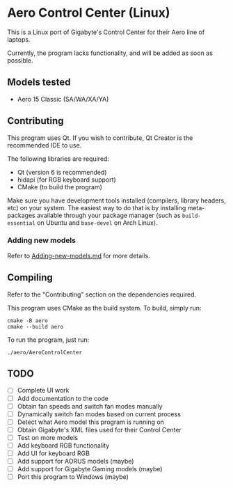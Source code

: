 # Aero Control Center (Linux)

This is a Linux port of Gigabyte's Control Center for their Aero line of laptops.

Currently, the program lacks functionality, and will be added as soon as possible.

## Models tested
- Aero 15 Classic (SA/WA/XA/YA)

## Contributing
This program uses Qt. If you wish to contribute, Qt Creator is the recommended IDE to use.

The following libraries are required:
* Qt (version 6 is recommended)
* hidapi (for RGB keyboard support)
* CMake (to build the program)

Make sure you have development tools installed (compilers, library headers,
etc) on your system. The easiest way to do that is by installing meta-packages
available through your package manager (such as `build-essential` on Ubuntu
and `base-devel` on Arch Linux).

### Adding new models
Refer to [Adding-new-models.md](./Adding-new-models.md) for more details.

## Compiling
Refer to the "Contributing" section on the dependencies required.

This program uses CMake as the build system. To build, simply run:
```
cmake -B aero
cmake --build aero
```

To run the program, just run:
```
./aero/AeroControlCenter
```

## TODO
- [ ] Complete UI work
- [ ] Add documentation to the code
- [ ] Obtain fan speeds and switch fan modes manually
- [ ] Dynamically switch fan modes based on current process
- [ ] Detect what Aero model this program is running on
- [ ] Obtain Gigabyte's XML files used for their Control Center
- [ ] Test on more models
- [ ] Add keyboard RGB functionality
- [ ] Add UI for keyboard RGB
- [ ] Add support for AORUS models (maybe)
- [ ] Add support for Gigabyte Gaming models (maybe)
- [ ] Port this program to Windows (maybe)
